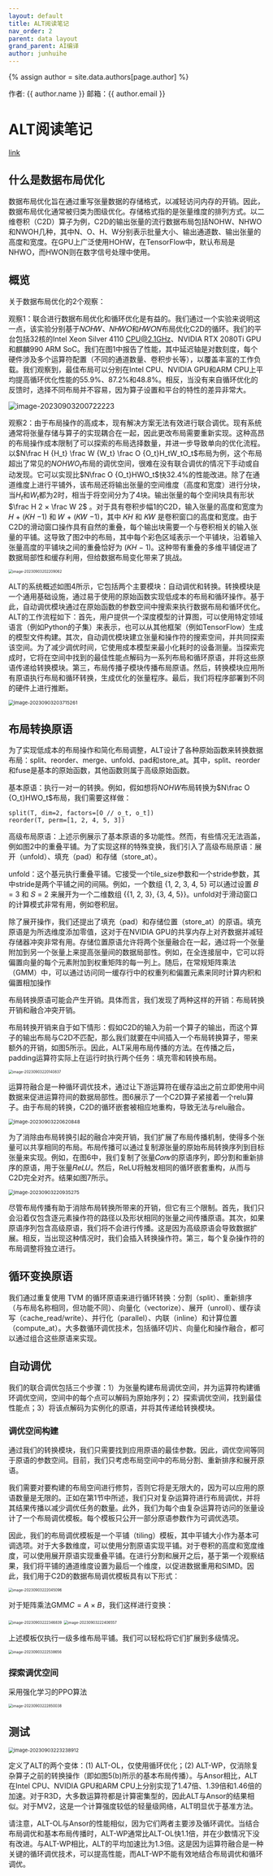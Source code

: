 ```yaml
---
layout: default
title: ALT阅读笔记
nav_order: 2
parent: data layout
grand_parent: AI编译
author: junhuihe
---
```


{% assign author = site.data.authors[page.author] %}
<div> 作者: {{ author.name }}  
 邮箱：{{ author.email }}
</div>

<script type="text/javascript" async
  src="https://cdnjs.cloudflare.com/ajax/libs/mathjax/2.7.7/MathJax.js?config=TeX-MML-AM_CHTML">
</script>

<script type="text/x-mathjax-config">
  MathJax.Hub.Config({
    tex2jax: {
      inlineMath: [['$','$'], ['\\(','\\)']],
      processEscapes: true
    }
  });
</script>

# ALT阅读笔记

[link](./ALT.pdf)

## 什么是数据布局优化

数据布局优化旨在通过重写张量数据的存储格式，以减轻访问内存的开销。因此，数据布局优化通常被归类为图级优化。存储格式指的是张量维度的排列方式。以二维卷积（C2D）算子为例，C2D的输出张量的流行数据布局包括NOHW、NHWO和NWOH几种，其中N、O、H、W分别表示批量大小、输出通道数、输出张量的高度和宽度。在GPU上广泛使用HOHW，在TensorFlow中，默认布局是NHWO，而HWON则在数字信号处理中使用。

## 概览

关于数据布局优化的2个观察：

观察1：联合进行数据布局优化和循环优化是有益的。我们通过一个实验来说明这一点，该实验分别基于𝑁𝑂𝐻𝑊、𝑁𝐻𝑊𝑂和𝐻𝑊𝑂𝑁布局优化C2D的循环。我们的平台包括32核的Intel Xeon Silver 4110 [CPU@2.1GHz](mailto:CPU@2.1GHz)、NVIDIA RTX 2080Ti GPU和麒麟990 ARM SoC。我们在图1中报告了性能，其中延迟轴是对数刻度，每个硬件涉及多个运算符配置（不同的通道数量、卷积步长等），以覆盖丰富的工作负载。我们观察到，最佳布局可以分别在Intel CPU、NVIDIA GPU和ARM CPU上平均提高循环优化性能的55.9%、87.2%和48.8%。相反，当没有来自循环优化的反馈时，选择不同布局并不容易，因为算子设置和平台的特性的差异非常大。

![image-20230903200722223](./ALT%E9%98%85%E8%AF%BB%E7%AC%94%E8%AE%B0.assets/image-20230903200722223.png)

观察2：由于布局操作的高成本，现有解决方案无法有效进行联合调优。现有系统通常将张量存储与算子的实现耦合在一起，因此更改布局需要重新实现。这种高昂的布局操作成本限制了可以探索的布局选择数量，并进一步导致单向的优化流程。以$N\frac H {H_t}  \frac W {W_t} \frac O {O_t}H_tW_tO_t$布局为例，这个布局超出了常见的$NOHWO_t$布局的调优空间，很难在没有联合调优的情况下手动或自动发现。它可以实现比$N\frac O {O_t}HWO_t$快32.4%的性能改进。除了在通道维度上进行平铺外，该布局还将输出张量的空间维度（高度和宽度）进行分块，当$H_t$和$W_t$都为2时，相当于将空间分为了4块。输出张量的每个空间块具有形状$\frac H 2 × \frac W 2$ 。对于具有卷积步幅1的C2D，输入张量的高度和宽度为 𝐻 + (𝐾𝐻 −1) 和 𝑊 + (𝐾𝑊 −1)，其中 𝐾𝐻 和 𝐾𝑊 是卷积窗口的高度和宽度。由于C2D的滑动窗口操作具有自然的重叠，每个输出块需要一个与卷积相关的输入张量的平铺。这导致了图2中的布局，其中每个彩色区域表示一个平铺块，沿着输入张量高度的平铺块之间的重叠恰好为 (𝐾𝐻 − 1)。这种带有重叠的多维平铺促进了数据局部性和缓存利用，但给数据布局变化带来了挑战。

<img src="./ALT%E9%98%85%E8%AF%BB%E7%AC%94%E8%AE%B0.assets/image-20230903202209062.png" alt="image-20230903202209062" style="zoom: 50%;" />

ALT的系统概述如图4所示，它包括两个主要模块：自动调优和转换。转换模块是一个通用基础设施，通过易于使用的原始函数实现低成本的布局和循环操作。基于此，自动调优模块通过在原始函数的参数空间中搜索来执行数据布局和循环优化。ALT的工作流程如下：首先，用户提供一个深度模型的计算图，可以使用特定领域语言（例如Python的子集）来表示，也可以从其他框架（例如TensorFlow）生成的模型文件构建。其次，自动调优模块建立张量和操作符的搜索空间，并共同探索该空间。为了减少调优时间，它使用成本模型来最小化耗时的设备测量。当探索完成时，它将在空间中找到的最佳性能点解码为一系列布局和循环原语，并将这些原语传递给转换模块。第三，布局传播子模块传播布局原语。然后，转换模块应用所有原语执行布局和循环转换，生成优化的张量程序。最后，我们将程序部署到不同的硬件上进行推断。

<img src="./ALT%E9%98%85%E8%AF%BB%E7%AC%94%E8%AE%B0.assets/image-20230903203715261.png" alt="image-20230903203715261" style="zoom:67%;" />

## 布局转换原语

为了实现低成本的布局操作和简化布局调整，ALT设计了各种原始函数来转换数据布局：split、reorder、merge、unfold、pad和store_at。其中，split、reorder和fuse是基本的原始函数，其他函数则属于高级原始函数。

基本原语：执行一对一的转换。例如，假如想将$NOHW$布局转换为$N\frac O {O_t}HWO_t$布局，我们需要这样做：

```
split(T, dim=2, factors=[O // o_t, o_t]) 
reorder(T, perm=[1, 2, 4, 5, 3])
```

高级布局原语：上述示例展示了基本原语的多功能性。然而，有些情况无法涵盖，例如图2中的重叠平铺。为了实现这样的特殊变换，我们引入了高级布局原语：展开（unfold）、填充（pad）和存储（store_at）。

unfold：这个基元执行重叠平铺。它接受一个tile_size参数和一个stride参数，其中stride是两个平铺之间的间隔。例如，一个数组 {1, 2, 3, 4, 5} 可以通过设置 𝐵 = 3 和 𝑆 = 2 来展开为一个二维数组 \{\{1, 2, 3\}, \{3, 4, 5\}\}。unfold对于滑动窗口的计算模式非常有用，例如卷积层。

除了展开操作，我们还提出了填充（pad）和存储位置（store_at）的原语。填充原语是为所选维度添加零值，这对于在NVIDIA GPU的共享内存上对齐数据并减轻存储器冲突非常有用。存储位置原语允许将两个张量融合在一起，通过将一个张量附加到另一个张量上来提高张量间的数据局部性。例如，在全连接层中，它可以将偏置向量的每个元素附加到权重矩阵的每一列上。随后，在常规矩阵乘法（GMM）中，可以通过访问同一缓存行中的权重列和偏置元素来同时计算内积和偏置相加操作

布局转换原语可能会产生开销。具体而言，我们发现了两种这样的开销：布局转换开销和融合冲突开销。

布局转换开销来自于如下情形：假如C2D的输入为前一个算子的输出，而这个算子的输出布局与C2D不匹配，那么我们就要在中间插入一个布局转换算子，带来额外的开销，如图5所示。因此，ALT采用布局传播的方法。在传播之后，padding运算符实际上在运行时执行两个任务：填充零和转换布局。

<img src="./ALT%E9%98%85%E8%AF%BB%E7%AC%94%E8%AE%B0.assets/image-20230903220140837.png" alt="image-20230903220140837" style="zoom:50%;" />

运算符融合是一种循环调优技术，通过让下游运算符在缓存溢出之前立即使用中间数据来促进运算符间的数据局部性。图6展示了一个C2D算子紧接着一个relu算子。由于布局的转换，C2D的循环嵌套被相应地重构，导致无法与relu融合。

<img src="./ALT%E9%98%85%E8%AF%BB%E7%AC%94%E8%AE%B0.assets/image-20230903220620848.png" alt="image-20230903220620848" style="zoom:67%;" />

为了消除由布局转换引起的融合冲突开销，我们扩展了布局传播机制，使得多个张量可以共享相同的布局。布局传播可以通过复制源张量的原始布局转换序列到目标张量来实现。例如，在图6中，我们复制了张量𝐶𝑜𝑛𝑣的原语序列，即分割和重新排序的原语，用于张量𝑅𝑒𝐿𝑈。然后，ReLU将触发相同的循环嵌套重构，从而与C2D完全对齐。结果如图7所示。

<img src="./ALT%E9%98%85%E8%AF%BB%E7%AC%94%E8%AE%B0.assets/image-20230903220935275.png" alt="image-20230903220935275" style="zoom:67%;" />

尽管布局传播有助于消除布局转换所带来的开销，但它有三个限制。首先，我们只会沿着仅包含逐元素操作符的路径以及形状相同的张量之间传播原语。其次，如果原语序列包含高级原语，我们将不会进行传播。这是因为高级原语会导致数据扩展。相反，当出现这种情况时，我们会插入转换操作符。第三，每个复杂操作符的布局调整将独立进行。

## 循环变换原语

我们通过重复使用 TVM 的循环原语来进行循环转换：分割（split）、重新排序（与布局名称相同，但功能不同）、向量化（vectorize）、展开（unroll）、缓存读写（cache_read/write）、并行化（parallel）、内联（inline）和计算位置（compute_at）。大多数循环调优技术，包括循环切片、向量化和操作融合，都可以通过组合这些原语来实现。

## 自动调优

我们的联合调优包括三个步骤：1）为张量构建布局调优空间，并为运算符构建循环调优空间，空间中的每个点可以解码为原始序列；2）探索调优空间，找到最佳性能点；3）将该点解码为实例化的原语，并将其传递给转换模块。

### 调优空间构建

通过我们的转换模块，我们只需要找到应用原语的最佳参数。因此，调优空间等同于原语的参数空间。目前，我们只考虑布局空间中的布局分割、重新排序和展开原语。

我们需要对要构建的布局空间进行修剪，否则它将是无限大的，因为可以应用的原语数量是无限的。正如在第1节中所述，我们只对复杂运算符进行布局调优，并将其结果传播以减少调优任务的数量。此外，我们为每个由复杂运算符访问的张量设计了一个布局调优模板。每个模板只公开一部分原语参数作为可调优选项。

因此，我们的布局调优模板是一个平铺（tiling）模板，其中平铺大小作为基本可调选项。对于大多数维度，可以使用分割原语实现平铺。对于卷积的高度和宽度维度，可以使用展开原语实现重叠平铺。在进行分割和展开之后，基于第一个观察结果，我们将平铺的通道维度设置为最后一个维度，以促进数据重用和SIMD。因此，我们用于C2D的数据布局调优模板具有以下形式：

<img src="./ALT%E9%98%85%E8%AF%BB%E7%AC%94%E8%AE%B0.assets/image-20230903222045096.png" alt="image-20230903222045096" style="zoom:50%;" />

对于矩阵乘法GMM$C = A \times B$，我们这样进行变换：

<img src="./ALT%E9%98%85%E8%AF%BB%E7%AC%94%E8%AE%B0.assets/image-20230903222346839.png" alt="image-20230903222346839" style="zoom:50%;" />

<img src="./ALT%E9%98%85%E8%AF%BB%E7%AC%94%E8%AE%B0.assets/image-20230903222406557.png" alt="image-20230903222406557" style="zoom:50%;" />

上述模板仅执行一级多维布局平铺。我们可以轻松将它们扩展到多级情况。

<img src="./ALT%E9%98%85%E8%AF%BB%E7%AC%94%E8%AE%B0.assets/image-20230903222538656.png" alt="image-20230903222538656" style="zoom:50%;" />

### 探索调优空间

采用强化学习的PPO算法

<img src="./ALT%E9%98%85%E8%AF%BB%E7%AC%94%E8%AE%B0.assets/image-20230903222850038.png" alt="image-20230903222850038" style="zoom:50%;" />

## 测试

<img src="./ALT%E9%98%85%E8%AF%BB%E7%AC%94%E8%AE%B0.assets/image-20230903223238912.png" alt="image-20230903223238912" style="zoom:67%;" />

定义了ALT的两个变体：(1) ALT-OL，仅使用循环优化；(2) ALT-WP，仅消除复杂算子之前的转换操作（即如图5(b)所示的基本布局传播）。与Ansor相比，ALT在Intel CPU、NVIDIA GPU和ARM CPU上分别实现了1.47倍、1.39倍和1.46倍的加速。对于R3D，大多数运算符都是计算密集型的，因此ALT与Ansor的结果相似。对于MV2，这是一个计算强度较低的轻量级网络，ALT明显优于基准方法。

请注意，ALT-OL与Ansor的性能相似，因为它们两者主要涉及循环调优。当结合布局调优和基本布局传播时，ALT-WP通常比ALT-OL快1.1倍，并在少数情况下没有改进。与ALT-WP相比，ALT的平均加速比为1.3倍。这是因为运算符融合是一种关键的循环调优技术，可以提高性能，而ALT-WP不能有效地结合布局调优和循环调优。